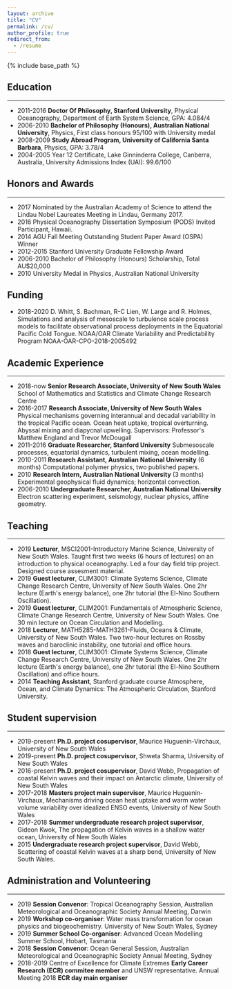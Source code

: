 ```yaml
---
layout: archive
title: "CV"
permalink: /cv/
author_profile: true
redirect_from:
  - /resume
---
```


{% include base_path %}

## Education
___
* 2011-2016 __Doctor Of Philosophy, Stanford University__, Physical Oceanography, Department
of Earth System Science, GPA: 4.084/4
* 2006-2010 __Bachelor of Philosophy (Honours), Australian
National University__, Physics, First class honours 95/100 with
University medal
* 2008-2009 __Study Abroad Program, University of California
Santa Barbara__, Physics, GPA: 3.78/4
* 2004-2005 Year 12 Certificate, Lake Ginninderra College, Canberra,
Australia, University Admissions Index (UAI): 99.6/100

## Honors and Awards
___
* 2017 Nominated by the Australian Academy of Science to attend the
Lindau Nobel Laureates Meeting in Lindau, Germany 2017.
* 2016 Physical Oceanography Dissertation Symposium (PODS) Invited
Participant, Hawaii.
* 2014 AGU Fall Meeting Outstanding Student Paper Award (OSPA) Winner
* 2012-2015 Stanford University Graduate Fellowship Award
* 2006-2010 Bachelor of Philosophy (Honours) Scholarship, Total AU$20,000
* 2010 University Medal in Physics, Australian National University

## Funding
* 2018-2020 D. Whitt, S. Bachman, R-C Lien, W. Large and R. Holmes,
Simulations and analysis of mesoscale to turbulence scale process
models to facilitate observational process deployments in the
Equatorial Pacific Cold Tongue. NOAA/OAR Climate Variability and
Predictability Program NOAA-OAR-CPO-2018-2005492

## Academic Experience
___
* 2018-now  __Senior Research Associate, University of New South
Wales__ School of Mathematics and Statistics and Climate Change
Research Centre
* 2016-2017 __Research Associate, University of New South
Wales__ Physical mechanisms governing interannual and decadal
variability in the tropical Pacific ocean. Ocean heat uptake, tropical
overturning. Abyssal mixing and diapycnal upwelling. Supervisors:
Professor's Matthew England and Trevor McDougall
* 2011-2016 __Graduate Researcher, Stanford University__ Submesoscale
processes, equatorial dynamics, turbulent mixing, ocean modelling.
* 2010-2011 __Research Assistant, Australian National
University__ (6 months) Computational polymer physics, two published papers.
* 2010  __Research Intern, Australian National
University__ (3 months) Experimental geophysical fluid dynamics; horizontal
convection.
* 2006-2010 __Undergraduate Researcher, Australian National
University__ Electron scattering experiment, seismology, nuclear
physics, affine geometry.

## Teaching
___

* 2019 __Lecturer__, MSCI2001-Introductory Marine Science, University
of New South Wales. Taught first two weeks (6 hours of lectures) on an
introduction to physical oceanography. Led a four day field trip
project. Designed course assesment material.
* 2019 __Guest lecturer__, CLIM3001: Climate Systems Science, Climate
Change Research Centre, University of New South Wales. One 2hr lecture
(Earth's energy balance), one 2hr tutorial (the El-Nino Southern
Oscillation).
* 2019 __Guest lecturer__, CLIM2001: Fundamentals of Atmospheric
Science, Climate Change Research Centre, University of New South
Wales. One 30 min lecture on Ocean Circulation and Modelling.
* 2018 __Lecturer__, MATH5285-MATH3261-Fluids, Oceans & Climate,
University of New South Wales. Two two-hour lectures on Rossby waves
and baroclinic instability, one tutorial and office hours.
* 2018 __Guest lecturer__, CLIM3001: Climate Systems Science, Climate
Change Research Centre, University of New South Wales. One 2hr lecture
(Earth's energy balance), one 2hr tutorial (the El-Nino Southern
Oscillation) and office hours.
* 2014 __Teaching Assistant__, Stanford graduate course Atmosphere,
Ocean, and Climate Dynamics: The Atmospheric Circulation, Stanford
University.

## Student supervision
___

* 2019-present __Ph.D. project cosupervisor__, Maurice Huguenin-Virchaux,
University of New South Wales
* 2019-present __Ph.D. project cosupervisor__, Shweta Sharma, University of New
  South Wales
* 2016-present __Ph.D. project cosupervisor__, David Webb, Propagation of
coastal Kelvin waves and their impact on Antarctic climate, University
of New South Wales
* 2017-2018 __Masters project main supervisor__, Maurice
Huguenin-Virchaux, Mechanisms driving ocean heat uptake and warm water
volume variability over idealized ENSO events, University of New South
Wales
* 2017-2018 __Summer undergraduate research project supervisor__, Gideon Kwok, The
propagation of Kelvin waves in a shallow water ocean, University of
New South Wales
* 2015 __Undergraduate research project supervisor__, David Webb,
Scattering of coastal Kelvin waves at a sharp bend, University of New
South Wales.

## Administration and Volunteering
___

* 2019 __Session Convenor__: Tropical Oceanography Session, Australian
Meteorological and Oceanographic Society Annual Meeting, Darwin
* 2019 __Workshop co-organiser__: Water mass transformation for ocean
physics and biogeochemistry. University of New South Wales, Sydney
* 2019 __Summer School Co-organiser__: Advanced Ocean Modelling
Summer School, Hobart, Tasmania
* 2018 __Session Convenor__: Ocean General Session, Australian
Meteorological and Oceanographic Society Annual Meeting, Sydney
* 2018-2019 Centre of Excellence for Climate Extremes __Early Career
Research (ECR) commitee member__ and UNSW representative. Annual
Meeting 2018 __ECR day main organiser__



